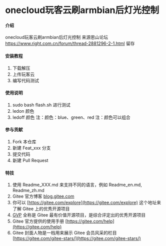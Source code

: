 # onecloud玩客云刷armbian后灯光控制

#### 介绍
onecloud玩客云刷armbian后灯光控制
来源恩山论坛
https://www.right.com.cn/forum/thread-2881296-2-1.html
留存



#### 安装教程

1.  下载解压
2.  上传玩客云
3.  编写代码测试

#### 使用说明

1.  sudo bash flash.sh 进行测试
2.  ledon 颜色
3.  ledoff 颜色
注：颜色：blue、green、red
注：颜色可以组合

#### 参与贡献

1.  Fork 本仓库
2.  新建 Feat_xxx 分支
3.  提交代码
4.  新建 Pull Request


#### 特技

1.  使用 Readme\_XXX.md 来支持不同的语言，例如 Readme\_en.md, Readme\_zh.md
2.  Gitee 官方博客 [blog.gitee.com](https://blog.gitee.com)
3.  你可以 [https://gitee.com/explore](https://gitee.com/explore) 这个地址来了解 Gitee 上的优秀开源项目
4.  [GVP](https://gitee.com/gvp) 全称是 Gitee 最有价值开源项目，是综合评定出的优秀开源项目
5.  Gitee 官方提供的使用手册 [https://gitee.com/help](https://gitee.com/help)
6.  Gitee 封面人物是一档用来展示 Gitee 会员风采的栏目 [https://gitee.com/gitee-stars/](https://gitee.com/gitee-stars/)
